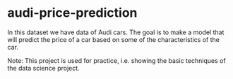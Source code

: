 # audi-price-prediction

In this dataset we have data of Audi cars. The goal is to make a model that will predict the price of a car based on some of the characteristics of the car.

Note: This project is used for practice, i.e. showing the basic techniques of the data science project.
